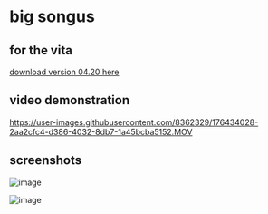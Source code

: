 # big songus 
## for the vita

[download version 04.20 here](https://github.com/makifoxgirl/vita-big-songus/releases/tag/04.20)

## video demonstration

https://user-images.githubusercontent.com/8362329/176434028-2aa2cfc4-d386-4032-8db7-1a45bcba5152.MOV

## screenshots

![image](https://user-images.githubusercontent.com/8362329/176410715-e1e6c26d-ae11-4d51-8e9b-4436c75e4e2d.png)

![image](https://user-images.githubusercontent.com/8362329/176410523-c3c25815-ad1f-4e6a-8ca4-13c9a9d25d39.png)

